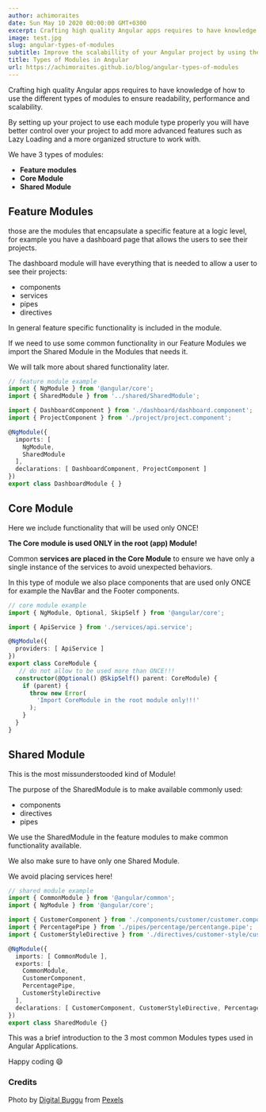 ```yaml
---
author: achimoraites
date: Sun May 10 2020 00:00:00 GMT+0300
excerpt: Crafting high quality Angular apps requires to have knowledge of how to use the different types of modules to ensure readability, performance and scalability.
image: test.jpg
slug: angular-types-of-modules
subtitle: Improve the scalabillity of your Angular project by using the module type pattern! 
title: Types of Modules in Angular
url: https://achimoraites.github.io/blog/angular-types-of-modules
---
```


<script context="module">
  export const prerender = true;
</script>


Crafting high quality Angular apps requires to have knowledge of how to use the different types of modules to ensure readability, performance and scalability.

By setting up your project to use each module type properly you will have better control over your project to add more advanced features such as Lazy Loading and a more organized structure to work with. 

We have 3 types of modules:
- **Feature modules**
- **Core Module**
- **Shared Module**

## Feature Modules
those are the modules that encapsulate a specific feature at a logic level, for example you have a dashboard page that allows the users to see their projects.

The dashboard module will have everything that is needed to allow a user to see their projects:
- components
- services
- pipes
- directives

In general feature specific functionality is included in the module.

If we need to use some common functionality in our Feature Modules we import the Shared Module in the Modules that needs it.

We will talk more about shared functionality later.
```typescript
// feature module example
import { NgModule } from '@angular/core';
import { SharedModule } from '../shared/SharedModule';

import { DashboardComponent } from './dashboard/dashboard.component';
import { ProjectComponent } from './project/project.component';

@NgModule({
  imports: [
    NgModule,
    SharedModule
  ],
  declarations: [ DashboardComponent, ProjectComponent ]
})
export class DashboardModule { }
```

## Core Module
Here we include functionality that will be used only ONCE!

**The Core module is used ONLY in the root (app) Module!**

Common **services are placed in the Core Module** to ensure we have only a single instance of the services to avoid unexpected behaviors.

In this type of module we also place components that are used only ONCE for example the NavBar and the Footer components.

```typescript
// core module example
import { NgModule, Optional, SkipSelf } from '@angular/core';

import { ApiService } from './services/api.service';

@NgModule({
  providers: [ ApiService ]
})
export class CoreModule {
   // do not allow to be used more than ONCE!!!
  constructor(@Optional() @SkipSelf() parent: CoreModule) {
    if (parent) {
      throw new Error(
        'Import CoreModule in the root module only!!!'
      );
    }
  }
}
```


## Shared Module
This is the most missunderstooded kind of Module!

The purpose of the SharedModule is to make available commonly used:
- components
- directives
- pipes

We use the SharedModule in the feature modules to make common functionality available.

We also make sure to have only one Shared Module.

We avoid placing services here!

```typescript
// shared module example
import { CommonModule } from '@angular/common';
import { NgModule } from '@angular/core';

import { CustomerComponent } from './components/customer/customer.component';
import { PercentagePipe } from './pipes/percentage/percentange.pipe';
import { CustomerStyleDirective } from './directives/customer-style/customer-style.directive';

@NgModule({
  imports: [ CommonModule ],
  exports: [
    CommonModule,
    CustomerComponent,
    PercentagePipe,
    CustomerStyleDirective 
  ],
  declarations: [ CustomerComponent, CustomerStyleDirective, PercentagePipe ]
})
export class SharedModule {}
```

This was a brief introduction to the 3 most common Modules types used in Angular Applications.

Happy coding 😄

 ### Credits

Photo by [Digital Buggu](https://www.pexels.com/@digitalbuggu?utm_content=attributionCopyText&utm_medium=referral&utm_source=pexels)  from [Pexels](https://www.pexels.com/photo/colorful-toothed-wheels-171198/?utm_content=attributionCopyText&utm_medium=referral&utm_source=pexels)